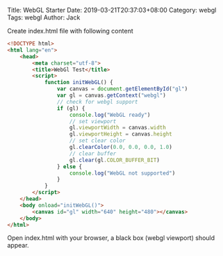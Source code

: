 Title: WebGL Starter
Date: 2019-03-21T20:37:03+08:00
Category: webgl
Tags: webgl
Author: Jack

Create index.html file with following content

```html
<!DOCTYPE html>
<html lang="en">
    <head>
        <meta charset="utf-8">
        <title>WebGl Test</title>
        <script>
            function initWebGL() {
                var canvas = document.getElementById("gl")
                var gl = canvas.getContext("webgl")
                // check for webgl support
                if (gl) {
                    console.log("WebGL ready")
                    // set viewport
                    gl.viewportWidth = canvas.width
                    gl.viewportHeight = canvas.height
                    // set clear color
                    gl.clearColor(0.0, 0.0, 0.0, 1.0)
                    // clear buffer
                    gl.clear(gl.COLOR_BUFFER_BIT)
                } else {
                    console.log("WebGL not supported")
                }
            }            
        </script>
    </head>
    <body onload="initWebGL()">
        <canvas id="gl" width="640" height="480"></canvas>
    </body>
</html>
```

Open index.html with your browser, a black box (webgl viewport) should appear.
